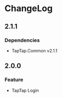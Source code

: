 # ChangeLog

## 2.1.1

### Dependencies

- TapTap.Common v2.1.1

## 2.0.0

### Feature

* TapTap Login

